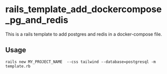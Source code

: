 # rails_template_add_dockercompose_pg_and_redis

This is a rails template to add postgres and redis in a docker-compose file.

## Usage

```
rails new MY_PROJECT_NAME  --css tailwind --database=postgresql -m template.rb
```
